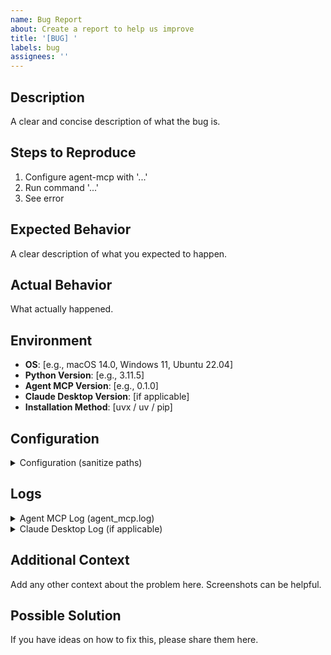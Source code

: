 ```yaml
---
name: Bug Report
about: Create a report to help us improve
title: '[BUG] '
labels: bug
assignees: ''
---
```


## Description

A clear and concise description of what the bug is.

## Steps to Reproduce

1. Configure agent-mcp with '...'
2. Run command '...'
3. See error

## Expected Behavior

A clear description of what you expected to happen.

## Actual Behavior

What actually happened.

## Environment

- **OS**: [e.g., macOS 14.0, Windows 11, Ubuntu 22.04]
- **Python Version**: [e.g., 3.11.5]
- **Agent MCP Version**: [e.g., 0.1.0]
- **Claude Desktop Version**: [if applicable]
- **Installation Method**: [uvx / uv / pip]

## Configuration

<details>
<summary>Configuration (sanitize paths)</summary>

```json
{
  "mcpServers": {
    "agent-mcp": {
      // Your configuration here (remove sensitive paths)
    }
  }
}
```
</details>

## Logs

<details>
<summary>Agent MCP Log (agent_mcp.log)</summary>

```
Paste relevant log lines here
```
</details>

<details>
<summary>Claude Desktop Log (if applicable)</summary>

```
Paste relevant log lines here
```
</details>

## Additional Context

Add any other context about the problem here. Screenshots can be helpful.

## Possible Solution

If you have ideas on how to fix this, please share them here.
